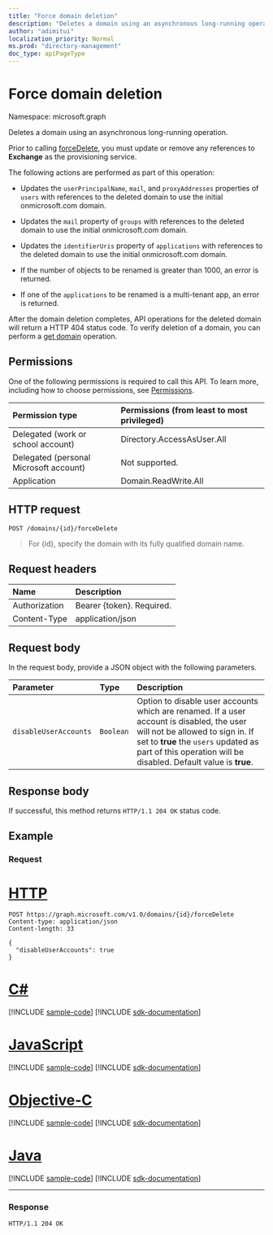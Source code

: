 ```yaml
---
title: "Force domain deletion"
description: "Deletes a domain using an asynchronous long-running operation."
author: "adimitui"
localization_priority: Normal
ms.prod: "directory-management"
doc_type: apiPageType
---
```


# Force domain deletion

Namespace: microsoft.graph

Deletes a domain using an asynchronous long-running operation.

Prior to calling [forceDelete](domain-forcedelete.md), you must update or remove any references to **Exchange** as the provisioning service.

The following actions are performed as part of this operation:

* Updates the `userPrincipalName`, `mail`, and `proxyAddresses` properties of `users` with references to the deleted domain to use the initial onmicrosoft.com domain.

* Updates the `mail` property of `groups` with references to the deleted domain to use the initial onmicrosoft.com domain.

* Updates the `identifierUris` property of `applications` with references to the deleted domain to use the initial onmicrosoft.com domain.

* If the number of objects to be renamed is greater than 1000, an error is returned.

* If one of the `applications` to be renamed is a multi-tenant app, an error is returned.

After the domain deletion completes, API operations for the deleted domain will return a HTTP 404 status code. To verify deletion of a domain, you can perform a [get domain](domain-get.md) operation.

## Permissions

One of the following permissions is required to call this API. To learn more, including how to choose permissions, see [Permissions](/graph/permissions-reference).

|Permission type      | Permissions (from least to most privileged)              |
|:--------------------|:---------------------------------------------------------|
|Delegated (work or school account) | Directory.AccessAsUser.All    |
|Delegated (personal Microsoft account) | Not supported.    |
|Application | Domain.ReadWrite.All |

## HTTP request

<!-- { "blockType": "ignored" } -->

```http
POST /domains/{id}/forceDelete
```

> For {id}, specify the domain with its fully qualified domain name.

## Request headers

| Name | Description |
|:---------------|:----------|
| Authorization  | Bearer {token}. Required.|
| Content-Type  | application/json |

## Request body

In the request body, provide a JSON object with the following parameters.

| Parameter | Type | Description |
|:---------------|:--------|:----------|
|`disableUserAccounts`|`Boolean`| Option to disable user accounts which are renamed. If a user account is disabled, the user will not be allowed to sign in. If set to **true** the `users` updated as part of this operation will be disabled.  Default value is **true**. |

## Response body

If successful, this method returns `HTTP/1.1 204 OK` status code.

## Example

### Request


# [HTTP](#tab/http)
<!-- {
  "blockType": "request",
  "name": "domain_forcedelete"
}-->

```http
POST https://graph.microsoft.com/v1.0/domains/{id}/forceDelete
Content-type: application/json
Content-length: 33

{
  "disableUserAccounts": true
}
```
# [C#](#tab/csharp)
[!INCLUDE [sample-code](../includes/snippets/csharp/domain-forcedelete-csharp-snippets.md)]
[!INCLUDE [sdk-documentation](../includes/snippets/snippets-sdk-documentation-link.md)]

# [JavaScript](#tab/javascript)
[!INCLUDE [sample-code](../includes/snippets/javascript/domain-forcedelete-javascript-snippets.md)]
[!INCLUDE [sdk-documentation](../includes/snippets/snippets-sdk-documentation-link.md)]

# [Objective-C](#tab/objc)
[!INCLUDE [sample-code](../includes/snippets/objc/domain-forcedelete-objc-snippets.md)]
[!INCLUDE [sdk-documentation](../includes/snippets/snippets-sdk-documentation-link.md)]

# [Java](#tab/java)
[!INCLUDE [sample-code](../includes/snippets/java/domain-forcedelete-java-snippets.md)]
[!INCLUDE [sdk-documentation](../includes/snippets/snippets-sdk-documentation-link.md)]

---


### Response

<!-- {
  "blockType": "response",
  "truncated": true
} -->

```http
HTTP/1.1 204 OK
```

<!-- uuid: 8fcb5dbc-d5aa-4681-8e31-b001d5168d79
2015-10-25 14:57:30 UTC -->
<!-- {
  "type": "#page.annotation",
  "description": "domain: forcedelete",
  "keywords": "",
  "section": "documentation",
  "tocPath": "",
  "suppressions": [
  ]
}-->

